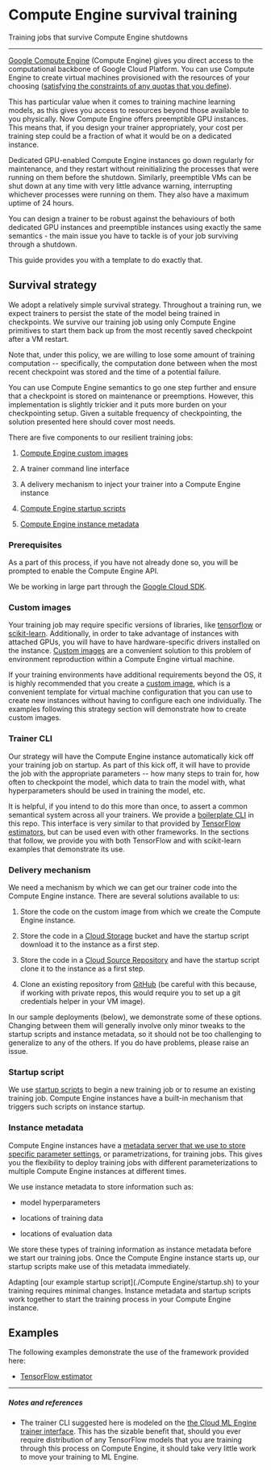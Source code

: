 # Compute Engine survival training

Training jobs that survive Compute Engine shutdowns

- - -

[Google Compute Engine](https://cloud.google.com/compute/docs/) (Compute Engine) gives you direct access to the computational backbone of Google Cloud Platform. You can use Compute Engine to create virtual machines provisioned with the resources of your choosing ([satisfying the constraints of any quotas that you define](https://cloud.google.com/compute/quotas)).

This has particular value when it comes to training machine learning models, as this gives you access to resources beyond those available to you physically. Now Compute Engine offers preemptible GPU instances. This means that, if you design your trainer appropriately, your cost per training step could be a fraction of what it would be on a dedicated instance.

Dedicated GPU-enabled Compute Engine instances go down regularly for maintenance, and they restart without reinitializing the processes that were running on them before the shutdown. Similarly, preemptible VMs can be shut down at any time with very little advance warning, interrupting whichever processes were running on them. They also have a maximum uptime of 24 hours.

You can design a trainer to be robust against the behaviours of both dedicated GPU instances and preemptible instances using exactly the same semantics - the main issue you have to tackle is of your job surviving through a shutdown.

This guide provides you with a template to do exactly that.


## Survival strategy

We adopt a relatively simple survival strategy. Throughout a training run, we expect trainers to persist the state of the model being trained in checkpoints. We survive our training job using only Compute Engine primitives to start them back up from the most recently saved checkpoint after a VM restart.

Note that, under this policy, we are willing to lose some amount of training computation -- specifically, the computation done between when the most recent checkpoint was stored and the time of a potential failure.

You can use Compute Engine semantics to go one step further and ensure that a checkpoint is stored on maintenance or preemptions. However, this implementation is slightly trickier and it puts more burden on your checkpointing setup. Given a suitable frequency of checkpointing, the solution presented here should cover most needs.

There are five components to our resilient training jobs:

1. [Compute Engine custom images](https://cloud.google.com/compute/docs/images#custom_images)

1. A trainer command line interface

1. A delivery mechanism to inject your trainer into a Compute Engine instance

1. [Compute Engine startup scripts](https://cloud.google.com/compute/docs/startupscript)

1. [Compute Engine instance metadata](https://cloud.google.com/compute/docs/storing-retrieving-metadata)


### Prerequisites

As a part of this process, if you have not already done so, you will be prompted to enable the Compute Engine API.

We be working in large part through the [Google Cloud SDK](https://cloud.google.com/sdk/).


### Custom images

Your training job may require specific versions of libraries, like [tensorflow](https://www.tensorflow.org/) or [scikit-learn](http://scikit-learn.org). Additionally, in order to take advantage of instances with attached GPUs, you will have to have hardware-specific drivers installed on the instance. [Custom images](https://cloud.google.com/compute/docs/images#custom_images) are a convenient solution to this problem of environment reproduction within a Compute Engine virtual machine.

If your training environments have additional requirements beyond the OS, it is
highly recommended that you create a [custom image](https://cloud.google.com/compute/docs/images#custom_images),
which is a convenient template for virtual machine configuration that you can
use to create new instances without having to configure each one individually.
The examples following this strategy section will demonstrate how to create
custom images.


### Trainer CLI

Our strategy will have the Compute Engine instance automatically kick off your training job on startup. As part of this kick off, it will have to provide the job with the appropriate parameters -- how many steps to train for, how often to checkpoint the model, which data to train the model with, what hyperparameters should be used in training the model, etc.

It is helpful, if you intend to do this more than once, to assert a common semantical system across all your trainers. We provide a [boilerplate CLI](./wrapper/train.py) in this repo. This interface is very similar to that provided by [TensorFlow estimators](https://www.tensorflow.org/programmers_guide/estimators), but can be used even with other frameworks. In the sections that follow, we provide you with both TensorFlow and with scikit-learn examples that demonstrate its use.


### Delivery mechanism

We need a mechanism by which we can get our trainer code into the Compute Engine instance. There are several solutions available to us:

1. Store the code on the custom image from which we create the Compute Engine
   instance.

1. Store the code in a [Cloud Storage](https://cloud.google.com/storage/) bucket
   and have the startup script download it to the instance as a first step.

1. Store the code in a [Cloud Source Repository](https://cloud.google.com/source-repositories/)
   and have the startup script clone it to the instance as a first step.

1. Clone an existing repository from [GitHub](https://github.com/) (be careful with this because, if working with private repos, this would require you to set up a git credentials helper in your VM image).

In our sample deployments (below), we demonstrate some of these options. Changing between them will generally involve only minor tweaks to the startup scripts and instance metadata, so it should not be too challenging to generalize to any of the others. If you do have problems, please raise an issue.


### Startup script

We use [startup scripts](https://cloud.google.com/compute/docs/startupscript#troubleshooting)
to begin a new training job or to resume an existing training job. Compute
Engine instances have a built-in mechanism that triggers such scripts on
instance startup.


### Instance metadata

Compute Engine instances have a [metadata server that we use to store specific parameter settings](https://cloud.google.com/compute/docs/storing-retrieving-metadata#custom), or parametrizations, for training jobs. This gives you the flexibility to deploy training jobs with different parameterizations to multiple Compute Engine instances at different times.

We use instance metadata to store information such as:

+ model hyperparameters

+ locations of training data

+ locations of evaluation data

We store these types of training information as instance metadata before we start our training jobs. Once the Compute Engine instance starts up, our startup scripts make use of this metadata immediately.

Adapting [our example startup script](./Compute Engine/startup.sh) to your training requires minimal changes. Instance metadata and startup scripts work together to start the training process in your Compute Engine instance.


## Examples

The following examples demonstrate the use of the framework provided here:

+ [TensorFlow estimator](./README-tf-estimator.md)

- - -

##### Notes and references

+ The trainer CLI suggested here is modeled on the [the Cloud ML Engine trainer interface](https://cloud.google.com/ml-engine/docs/packaging-trainer). This has the sizable benefit that, should you ever require distribution of any TensorFlow models that you are training through this process on Compute Engine, it should take very little work to move your training to ML Engine.
